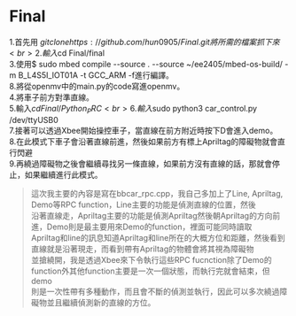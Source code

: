 # Final
1.首先用 $git clone https://github.com/hun0905/Final.git    將所需的檔案抓下來<br> 
2.輸入$cd Final/final<br> 
3.使用$ sudo mbed compile --source . --source ~/ee2405/mbed-os-build/ -m B_L4S5I_IOT01A -t GCC_ARM -f進行編譯。<br> 
8.將從openmv中的main.py的code寫進openmv。<br> 
4.將車子前方對準直線。<br> 
5.輸入$cd Final/Python_PRC<br> 
6.輸入$sudo python3 car_control.py /dev/ttyUSB0<br> 
7.接著可以透過Xbee開始操控車子，當直線在前方附近時按下D會進入demo。<br> 
8.在此模式下車子會沿著直線前進，然後如果前方有標上Apriltag的障礙物就會直行閃避<br> 
9.再繞過障礙物之後會繼續尋找另一條直線，如果前方沒有直線的話，那就會停止，如果繼續進行此模式。<br>

> 這次我主要的內容是寫在bbcar_rpc.cpp，我自己多加上了Line, Apriltag, Demo等RPC function，Line主要的功能是偵測直線的位置，然後<br>
沿著直線走，Apriltag主要的功能是偵測Apriltag然後朝Apriltag的方向前進，Demo則是最主要用來Demo的function，裡面可能同時讀取<br>
Apriltag和line的訊息知道Apriltag和line所在的大概方位和距離，然後看到直線就是沿著現走，而看到帶有Apriltag的物體會將其視為障礙物<br>
並搶繞開，我是透過Xbee來下令執行這些RPC fucnction除了Demo的function外其他function主要是一次一個狀態，而執行完就會結束，但demo<br>
則是一次性帶有多種動作，而且會不斷的偵測並執行，因此可以多次繞過障礙物並且繼續偵測新的直線的方位。
